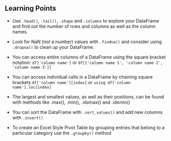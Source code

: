 ## Learning Points
- Use `.head()`, `.tail()`, `.shape` and `.columns` to explore your DataFrame and find out the number of rows and columns as well as the column names.

- Look for NaN (not a number) values with `.findna()` and consider using `.dropna()` to clean up your DataFrame.

- You can access entire columns of a DataFrame using the square bracket notation: `df['column name']` or `df[['column name 1', 'column name 2', 'column name 3']]`

- You can access individual cells in a DataFrame by chaining square brackets `df['column name'][index]` or `using df['column name'].loc[index]`

- The largest and smallest values, as well as their positions, can be found with methods like .max(), .min(), .idxmax() and .idxmin()

- You can sort the DataFrame with `.sort_values()` and add new columns with `.insert()`

- To create an Excel Style Pivot Table by grouping entries that belong to a particular category use the `.groupby()` method